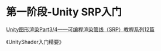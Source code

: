 # 第一阶段-Unity SRP入门

[Unity图形渲染Part3/4——可编程渲染管线（SRP）教程系列12篇](https://zhuanlan.zhihu.com/p/164858999)

《UnityShader入门精要》

